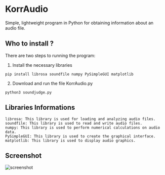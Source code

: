 KorrAudio
======================
Simple, lightweight program in Python for obtaining information about an audio file.

Who to install ?
---------------------
There are two steps to running the program:

1. Install the necessary libraries
```
pip install librosa soundfile numpy PySimpleGUI matplotlib
```
2. Download and run the file KorrAudio.py
```
python3 soundjudge.py
```
Libraries Informations
---------------------
```
librosa: This library is used for loading and analyzing audio files.
soundfile: This library is used to read and write audio files. 
numpy: This library is used to perform numerical calculations on audio data. 
PySimpleGUI: This library is used to create the graphical interface. 
matplotlib: This library is used to display audio graphics. 
```
Screenshot
---------------------
![screenshot](https://github.com/KorrAudio/beta_KorrAudio/assets/139574456/d06f1fb9-50ae-4a60-9565-98e3cd4572f2)
